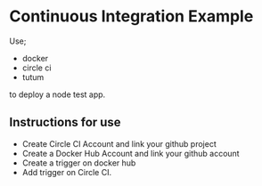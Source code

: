 # Continuous Integration Example

Use;
- docker
- circle ci
- tutum

to deploy a node test app.

## Instructions for use

- Create Circle CI Account and link your github project
- Create a Docker Hub Account and link your github account
- Create a trigger on docker hub
- Add trigger on Circle CI.